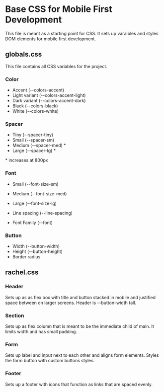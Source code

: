 # Base CSS for Mobile First Development

This file is meant as a starting point for CSS. It sets up varaibles and styles DOM elements for mobile first development.

## globals.css

This file contains all CSS variables for the project.

### Color

- Accent (--colors-accent)
- Light variant (--colors-accent-light)
- Dark variant (--colors-accent-dark)
- Black (--colors-black)
- White (--colors-white)

### Spacer

- Tiny (--spacer-tiny)
- Small (--spacer-sm)
- Medium (--spacer-med) \*
- Large (--spacer-lg) \*

\* increases at 800px

### Font

- Small (--font-size-sm)
- Medium (--font-size-med)
- Large (--font-size-lg)

- Line spacing (--line-spacing)

- Font Family (--font)

### Button

- Width (--button-width)
- Height (--button-height)
- Border radius

## rachel.css

### Header

Sets up as as flex box with title and button stacked in mobile and justified space between on larger screens. Header is --button-width tall. 

### Section

Sets up as flex column that is meant to be the immediate child of main. It limits width and has small padding.

### Form

Sets up label and input next to each other and aligns form elements. Styles the form button with custom buttons styles.

### Footer

Sets up a footer with icons that function as links that are spaced evenly.
